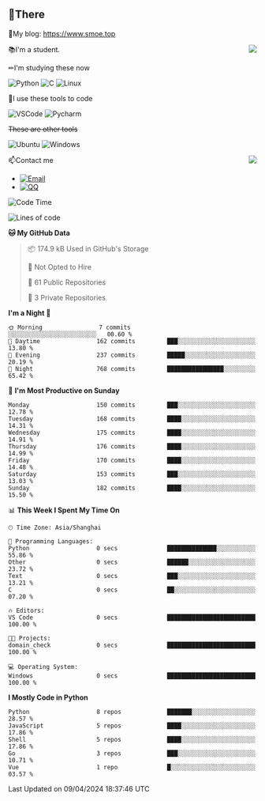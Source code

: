 
## 👏There

📰My blog: https://www.smoe.top

<img align="right" src="https://github-readme-stats.vercel.app/api/top-langs/?username=AkashiCoin"/>


📚I'm a student.

✏I'm studying these now

![Python](https://img.shields.io/badge/-Python-blue?style=flat-square&logo=Python&logoColor=fff)
![C](https://img.shields.io/badge/-C-585858?style=flat-square&logo=C&logoColor=fff)
![Linux](https://img.shields.io/badge/-Linux-black?style=flat-square&logo=Linux&logoColor=fff)

🔨I use these tools to code

![VSCode](https://img.shields.io/badge/-VSCode-blue?style=flat-square&logo=visualstudiocode&logoColor=fff)
![Pycharm](https://img.shields.io/badge/-Pycharm-green?style=flat-square&logo=pycharm&logoColor=fff)

 ~~These are other tools~~

![Ubuntu](https://img.shields.io/badge/-Ubuntu-orange?style=flat-square&logo=Ubuntu&logoColor=fff)
![Windows](https://img.shields.io/badge/-Windows-blue?style=flat-square&logo=Windows&logoColor=fff)

<img align="right" src="https://github-readme-stats.vercel.app/api?username=AkashiCoin" />


📫Contact me

* [![Email](https://img.shields.io/badge/Email-l1040186796@gmail.com-1?style=social&logoColor=fff)](mailto:l1040186796@gmail.com)
* [![QQ](https://img.shields.io/badge/QQ-1040186796-1?style=social&logoColor=fff)](tencent://AddContact/?fromId=45&fromSubId=1&subcmd=all&uin=1040186796&website=www.oicqzone.com)

<!--START_SECTION:waka-->
![Code Time](http://img.shields.io/badge/Code%20Time-1%2C145%20hrs%2045%20mins-blue)

![Lines of code](https://img.shields.io/badge/From%20Hello%20World%20I%27ve%20Written-269.0%20thousand%20lines%20of%20code-blue)

**🐱 My GitHub Data** 

> 📦 174.9 kB Used in GitHub's Storage 
 > 
> 🚫 Not Opted to Hire
 > 
> 📜 61 Public Repositories 
 > 
> 🔑 3 Private Repositories 
 > 
**I'm a Night 🦉** 

```text
🌞 Morning                7 commits           ░░░░░░░░░░░░░░░░░░░░░░░░░   00.60 % 
🌆 Daytime                162 commits         ███░░░░░░░░░░░░░░░░░░░░░░   13.80 % 
🌃 Evening                237 commits         █████░░░░░░░░░░░░░░░░░░░░   20.19 % 
🌙 Night                  768 commits         ████████████████░░░░░░░░░   65.42 % 
```
📅 **I'm Most Productive on Sunday** 

```text
Monday                   150 commits         ███░░░░░░░░░░░░░░░░░░░░░░   12.78 % 
Tuesday                  168 commits         ████░░░░░░░░░░░░░░░░░░░░░   14.31 % 
Wednesday                175 commits         ████░░░░░░░░░░░░░░░░░░░░░   14.91 % 
Thursday                 176 commits         ████░░░░░░░░░░░░░░░░░░░░░   14.99 % 
Friday                   170 commits         ████░░░░░░░░░░░░░░░░░░░░░   14.48 % 
Saturday                 153 commits         ███░░░░░░░░░░░░░░░░░░░░░░   13.03 % 
Sunday                   182 commits         ████░░░░░░░░░░░░░░░░░░░░░   15.50 % 
```


📊 **This Week I Spent My Time On** 

```text
🕑︎ Time Zone: Asia/Shanghai

💬 Programming Languages: 
Python                   0 secs              ██████████████░░░░░░░░░░░   55.86 % 
Other                    0 secs              ██████░░░░░░░░░░░░░░░░░░░   23.72 % 
Text                     0 secs              ███░░░░░░░░░░░░░░░░░░░░░░   13.21 % 
C                        0 secs              ██░░░░░░░░░░░░░░░░░░░░░░░   07.20 % 

🔥 Editors: 
VS Code                  0 secs              █████████████████████████   100.00 % 

🐱‍💻 Projects: 
domain_check             0 secs              █████████████████████████   100.00 % 

💻 Operating System: 
Windows                  0 secs              █████████████████████████   100.00 % 
```

**I Mostly Code in Python** 

```text
Python                   8 repos             ███████░░░░░░░░░░░░░░░░░░   28.57 % 
JavaScript               5 repos             ████░░░░░░░░░░░░░░░░░░░░░   17.86 % 
Shell                    5 repos             ████░░░░░░░░░░░░░░░░░░░░░   17.86 % 
Go                       3 repos             ███░░░░░░░░░░░░░░░░░░░░░░   10.71 % 
Vue                      1 repo              █░░░░░░░░░░░░░░░░░░░░░░░░   03.57 % 
```




 Last Updated on 09/04/2024 18:37:46 UTC
<!--END_SECTION:waka-->
